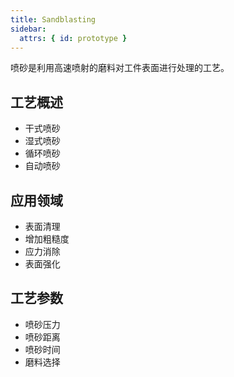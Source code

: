 ```yaml
---
title: Sandblasting
sidebar:
  attrs: { id: prototype }
---
```


喷砂是利用高速喷射的磨料对工件表面进行处理的工艺。

## 工艺概述
- 干式喷砂
- 湿式喷砂
- 循环喷砂
- 自动喷砂

## 应用领域
- 表面清理
- 增加粗糙度
- 应力消除
- 表面强化

## 工艺参数
- 喷砂压力
- 喷砂距离
- 喷砂时间
- 磨料选择
